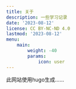 ```yaml
---
title: 关于
description: 一些学习记录
date: '2023-08-12'
license: CC BY-NC-ND 4.0
lastmod: '2023-08-12'
menu:
    main: 
        weight: -40
        params:
            icon: user
---
```


此网站使用hugo生成......
